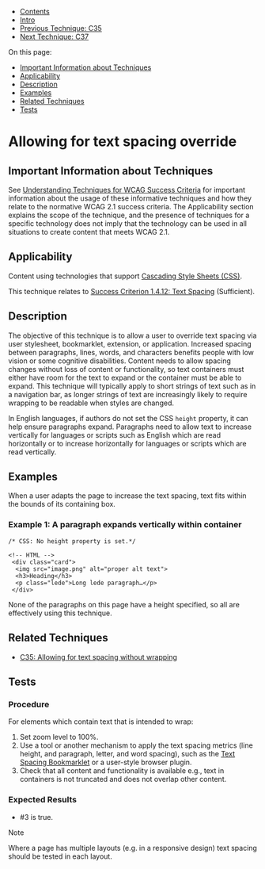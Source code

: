 -   [Contents](https://www.w3.org/WAI/WCAG21/Techniques/#techniques "Table of Contents")
-   [Intro](https://www.w3.org/WAI/WCAG21/Techniques/#introduction "Introduction to Techniques")
-   [Previous Technique: C35](C35)
-   [Next Technique: C37](C37)

On this page:

-   [Important Information about Techniques](#important-information)
-   [Applicability](#applicability)
-   [Description](#description)
-   [Examples](#examples)
-   [Related Techniques](#related)
-   [Tests](#tests)

Allowing for text spacing override
==================================

Important Information about Techniques
--------------------------------------

See [Understanding Techniques for WCAG Success Criteria](https://www.w3.org/WAI/WCAG21/Understanding/understanding-techniques) for important information about the usage of these informative techniques and how they relate to the normative WCAG 2.1 success criteria. The Applicability section explains the scope of the technique, and the presence of techniques for a specific technology does not imply that the technology can be used in all situations to create content that meets WCAG 2.1.

Applicability
-------------

Content using technologies that support [Cascading Style Sheets (CSS)](https://www.w3.org/TR/CSS/).

This technique relates to [Success Criterion 1.4.12: Text Spacing](https://www.w3.org/WAI/WCAG21/Understanding/text-spacing) (Sufficient).

Description
-----------

The objective of this technique is to allow a user to override text spacing via user stylesheet, bookmarklet, extension, or application. Increased spacing between paragraphs, lines, words, and characters benefits people with low vision or some cognitive disabilities. Content needs to allow spacing changes without loss of content or functionality, so text containers must either have room for the text to expand or the container must be able to expand. This technique will typically apply to short strings of text such as in a navigation bar, as longer strings of text are increasingly likely to require wrapping to be readable when styles are changed.

In English languages, if authors do not set the CSS `height` property, it can help ensure paragraphs expand. Paragraphs need to allow text to increase vertically for languages or scripts such as English which are read horizontally or to increase horizontally for languages or scripts which are read vertically.

Examples
--------

When a user adapts the page to increase the text spacing, text fits within the bounds of its containing box.

### Example 1: A paragraph expands vertically within container

    /* CSS: No height property is set.*/

    <!-- HTML -->
     <div class="card">
      <img src="image.png" alt="proper alt text">
      <h3>Heading</h3>
      <p class="lede">Long lede paragraph…</p>
     </div>

None of the paragraphs on this page have a height specified, so all are effectively using this technique.

Related Techniques
------------------

-   [C35: Allowing for text spacing without wrapping](https://www.w3.org/WAI/WCAG21/Techniques/css/C35)

Tests
-----

### Procedure

For elements which contain text that is intended to wrap:

1.  Set zoom level to 100%.
2.  Use a tool or another mechanism to apply the text spacing metrics (line height, and paragraph, letter, and word spacing), such as the [Text Spacing Bookmarklet](http://www.html5accessibility.com/tests/tsbookmarklet.html) or a user-style browser plugin.
3.  Check that all content and functionality is available e.g., text in containers is not truncated and does not overlap other content.

### Expected Results

-   \#3 is true.

Note

Where a page has multiple layouts (e.g. in a responsive design) text spacing should be tested in each layout.
